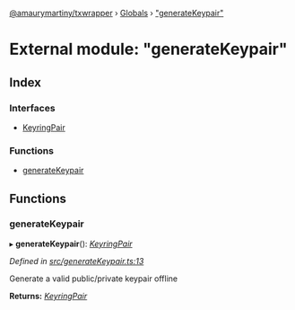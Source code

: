 [@amaurymartiny/txwrapper](../README.md) › [Globals](../globals.md) › ["generateKeypair"](_generatekeypair_.md)

# External module: "generateKeypair"

## Index

### Interfaces

* [KeyringPair](../interfaces/_generatekeypair_.keyringpair.md)

### Functions

* [generateKeypair](_generatekeypair_.md#generatekeypair)

## Functions

###  generateKeypair

▸ **generateKeypair**(): *[KeyringPair](../interfaces/_generatekeypair_.keyringpair.md)*

*Defined in [src/generateKeypair.ts:13](https://github.com/amaurymartiny/polkadotjs-wrapper/blob/4ad0632/src/generateKeypair.ts#L13)*

Generate a valid public/private keypair offline

**Returns:** *[KeyringPair](../interfaces/_generatekeypair_.keyringpair.md)*
